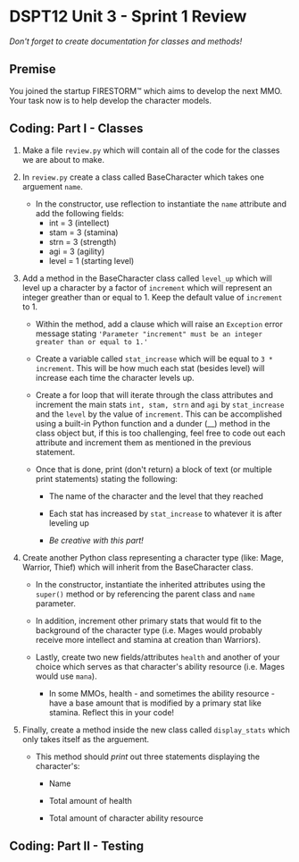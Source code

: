 # DSPT12 Unit 3 - Sprint 1 Review

_Don't forget to create documentation for classes and methods!_

## Premise

You joined the startup FIRESTORM&trade; which aims to develop the next MMO.  Your task now is to help develop the character models.

## Coding: Part I - Classes

1. Make a file `review.py` which will contain all of the code for the classes we are about to make.

2. In `review.py` create a class called BaseCharacter which takes one arguement `name`.

    - In the constructor, use reflection to instantiate the `name` attribute and add the following fields:
        - int = 3 (intellect)
        - stam = 3 (stamina)
        - strn = 3 (strength)
        - agi = 3 (agility)
        - level = 1 (starting level)

3. Add a method in the BaseCharacter class called `level_up` which will level up a character by a factor of `increment` which will represent an integer greather than or equal to 1.  Keep the default value of `increment` to 1.

    - Within the method, add a clause which will raise an `Exception` error message stating `'Parameter "increment" must be an integer greater than or equal to 1.'`

    - Create a variable called `stat_increase` which will be equal to `3 * increment`.  This will be how much each stat (besides level) will increase each time the character levels up.

    - Create a for loop that will iterate through the class attributes and increment the main stats `int, stam, strn` and `agi` by `stat_increase` and the `level` by the value of `increment`.  This can be accomplished using a built-in Python function and a dunder (__) method in the class object but, if this is too challenging, feel free to code out each attribute and increment them as mentioned in the previous statement.

    - Once that is done, print (don't return) a block of text (or multiple print statements) stating the following:

        - The name of the character and the level that they reached

        - Each stat has increased by `stat_increase` to whatever it is after leveling up

        - *_Be creative with this part!_*

4. Create another Python class representing a character type (like: Mage, Warrior, Thief) which will inherit from the BaseCharacter class.

    - In the constructor, instantiate the inherited attributes using the `super()` method or by referencing the parent class and `name` parameter.

    - In addition, increment other primary stats that would fit to the background of the character type (i.e. Mages would probably receive more intellect and stamina at creation than Warriors).

    - Lastly, create two new fields/attributes `health` and another of your choice which serves as that character's ability resource (i.e. Mages would use `mana`).

        - In some MMOs, health - and sometimes the ability resource - have a base amount that is modified by a primary stat like stamina.  Reflect this in your code!

5. Finally, create a method inside the new class called `display_stats` which only takes itself as the arguement.

    - This method should _print_ out three statements displaying the character's:
        
        - Name
        
        - Total amount of health

        - Total amount of character ability resource

## Coding: Part II - Testing
